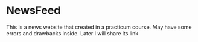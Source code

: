 # NewsFeed
This is a news website that created in a practicum course. May have some errors and drawbacks inside. Later I will share its link
